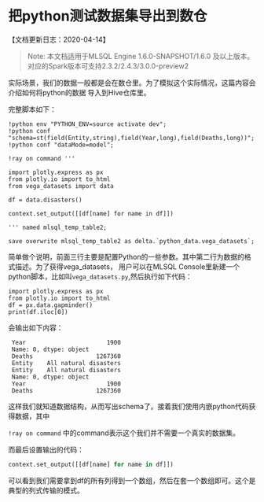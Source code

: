 # 把python测试数据集导出到数仓

【文档更新日志：2020-04-14】

> Note: 本文档适用于MLSQL Engine 1.6.0-SNAPSHOT/1.6.0 及以上版本。  
> 对应的Spark版本可支持2.3.2/2.4.3/3.0.0-preview2

实际场景，我们的数据一般都是会在数仓里。为了模拟这个实际情况，这篇内容会介绍如何将python的数据
导入到Hive仓库里。

完整脚本如下：

```
!python env "PYTHON_ENV=source activate dev";
!python conf "schema=st(field(Entity,string),field(Year,long),field(Deaths,long))";
!python conf "dataMode=model";

!ray on command '''

import plotly.express as px
from plotly.io import to_html
from vega_datasets import data

df = data.disasters()

context.set_output([[df[name] for name in df]])

''' named mlsql_temp_table2;

save overwrite mlsql_temp_table2 as delta.`python_data.vega_datasets`;

```

简单做个说明，前面三行主要是配置Python的一些参数。其中第二行为数据的格式描述。为了获得vega_datasets，
用户可以在MLSQL Console里新建一个python脚本，比如叫`vega_datasets.py`,然后执行如下代码：

```
import plotly.express as px
from plotly.io import to_html
df = px.data.gapminder()
print(df.iloc[0])
```

会输出如下内容：

```
 Year                       1900
 Name: 0, dtype: object
 Deaths                  1267360
 Entity    All natural disasters
 Entity    All natural disasters
 Name: 0, dtype: object
 Year                       1900
 Deaths                  1267360
```

这样我们就知道数据结构，从而写出schema了。接着我们使用内嵌python代码获得数据，其中

`!ray on command` 中的command表示这个我们并不需要一个真实的数据集。

而最后设置输出的代码：

```python
context.set_output([[df[name] for name in df]])
```

可以看到我们需要拿到df的所有列得到一个数组，然后在套一个数组即可。这个是典型的列式传输的模式。